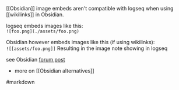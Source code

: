 [[Obsidian]] image embeds aren't compatible with logseq when using [[wikilinks]] in Obsidian.

logseq embeds images like this:  
`![foo.png](./assets/foo.png)`

Obsidian however embeds images like this (if using wikilinks):  
`![[assets/foo.png]]`
Resulting in the image note showing in logseq

see Obsidian [forum post](https://forum.obsidian.md/t/image-embed-syntax-logseq-vs-obsidian/27213)
- more on [[Obsidian alternatives]]

#markdown